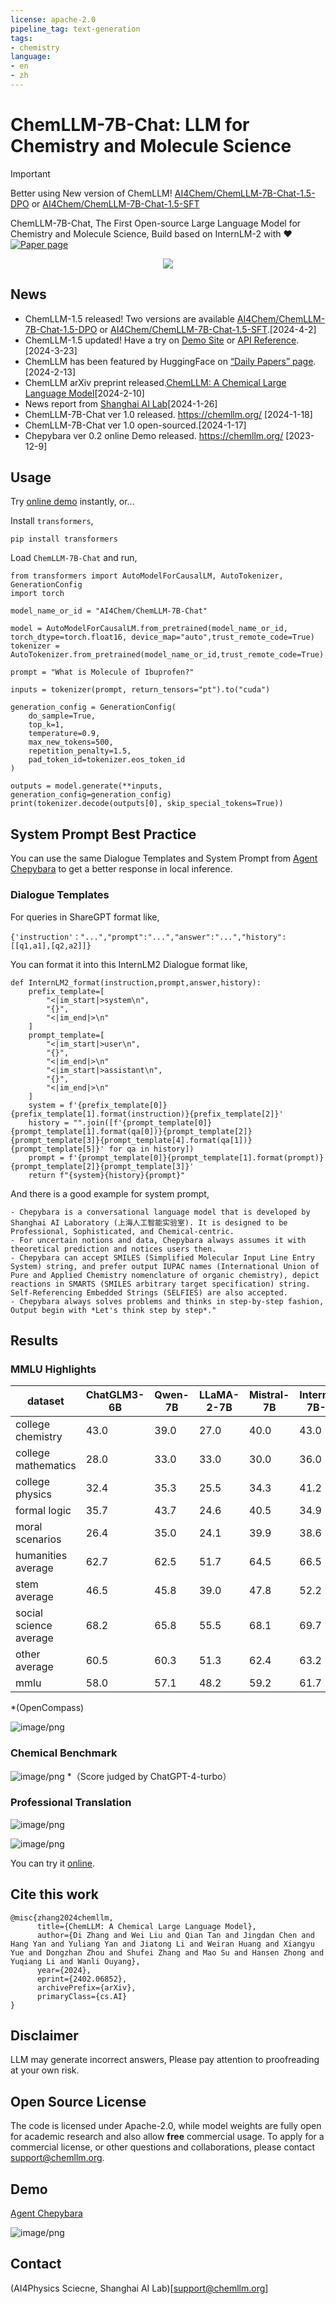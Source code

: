 ```yaml
---
license: apache-2.0
pipeline_tag: text-generation
tags:
- chemistry
language:
- en
- zh
---
```

# ChemLLM-7B-Chat: LLM for Chemistry and Molecule Science

> [!IMPORTANT]  
> Better using New version of ChemLLM!
> [AI4Chem/ChemLLM-7B-Chat-1.5-DPO](https://huggingface.co/AI4Chem/ChemLLM-7B-Chat-1.5-DPO) or [AI4Chem/ChemLLM-7B-Chat-1.5-SFT](https://huggingface.co/AI4Chem/ChemLLM-7B-Chat-1.5-SFT)


ChemLLM-7B-Chat, The First Open-source Large Language Model for Chemistry and Molecule Science, Build based on InternLM-2 with ❤
[![Paper page](https://huggingface.co/datasets/huggingface/badges/resolve/main/paper-page-sm.svg)](https://huggingface.co/papers/2402.06852) 

<center><img src='https://cdn-uploads.huggingface.co/production/uploads/64bce15bafd1e46c5504ad38/wdFV6p3rTBCtskbeuVwNJ.png'></center>

## News
- ChemLLM-1.5 released! Two versions are available [AI4Chem/ChemLLM-7B-Chat-1.5-DPO](https://huggingface.co/AI4Chem/ChemLLM-7B-Chat-1.5-DPO) or [AI4Chem/ChemLLM-7B-Chat-1.5-SFT](https://huggingface.co/AI4Chem/ChemLLM-7B-Chat-1.5-SFT).[2024-4-2]
- ChemLLM-1.5 updated! Have a try on [Demo Site](https://chemllm.org/#/chat) or [API Reference](https://api.chemllm.org/docs).[2024-3-23]
- ChemLLM has been featured by HuggingFace on [“Daily Papers” page](https://huggingface.co/papers/2402.06852).[2024-2-13]
- ChemLLM arXiv preprint released.[ChemLLM: A Chemical Large Language Model](https://arxiv.org/abs/2402.06852)[2024-2-10]
- News report from [Shanghai AI Lab](https://mp.weixin.qq.com/s/u-i7lQxJzrytipek4a87fw)[2024-1-26]
- ChemLLM-7B-Chat ver 1.0 released. https://chemllm.org/ [2024-1-18]
- ChemLLM-7B-Chat ver 1.0 open-sourced.[2024-1-17]
- Chepybara ver 0.2 online Demo released. https://chemllm.org/ [2023-12-9]

## Usage
Try [online demo](https://chemllm.org/) instantly, or...

Install `transformers`,
```
pip install transformers
```
Load `ChemLLM-7B-Chat` and run,
```
from transformers import AutoModelForCausalLM, AutoTokenizer, GenerationConfig
import torch

model_name_or_id = "AI4Chem/ChemLLM-7B-Chat"

model = AutoModelForCausalLM.from_pretrained(model_name_or_id, torch_dtype=torch.float16, device_map="auto",trust_remote_code=True)
tokenizer = AutoTokenizer.from_pretrained(model_name_or_id,trust_remote_code=True)

prompt = "What is Molecule of Ibuprofen?"

inputs = tokenizer(prompt, return_tensors="pt").to("cuda")

generation_config = GenerationConfig(
    do_sample=True,
    top_k=1,
    temperature=0.9,
    max_new_tokens=500,
    repetition_penalty=1.5,
    pad_token_id=tokenizer.eos_token_id
)

outputs = model.generate(**inputs, generation_config=generation_config)
print(tokenizer.decode(outputs[0], skip_special_tokens=True))
```

## System Prompt Best Practice
You can use the same Dialogue Templates and System Prompt from [Agent Chepybara](https://chemllm.org/) to get a better response in local inference.
### Dialogue Templates

For queries in ShareGPT format like,
```
{'instruction'："...","prompt":"...","answer":"...","history":[[q1,a1],[q2,a2]]}
```
You can format it into this InternLM2 Dialogue format like,
```
def InternLM2_format(instruction,prompt,answer,history):
    prefix_template=[
        "<|im_start|>system\n",
        "{}",
        "<|im_end|>\n"
    ]
    prompt_template=[
        "<|im_start|>user\n",
        "{}",
        "<|im_end|>\n"
        "<|im_start|>assistant\n",
        "{}",
        "<|im_end|>\n"
    ]
    system = f'{prefix_template[0]}{prefix_template[1].format(instruction)}{prefix_template[2]}'
    history = "".join([f'{prompt_template[0]}{prompt_template[1].format(qa[0])}{prompt_template[2]}{prompt_template[3]}{prompt_template[4].format(qa[1])}{prompt_template[5]}' for qa in history])
    prompt = f'{prompt_template[0]}{prompt_template[1].format(prompt)}{prompt_template[2]}{prompt_template[3]}'
    return f"{system}{history}{prompt}"
```
And there is a good example for system prompt,
```
- Chepybara is a conversational language model that is developed by Shanghai AI Laboratory (上海人工智能实验室). It is designed to be Professional, Sophisticated, and Chemical-centric. 
- For uncertain notions and data, Chepybara always assumes it with theoretical prediction and notices users then.
- Chepybara can accept SMILES (Simplified Molecular Input Line Entry System) string, and prefer output IUPAC names (International Union of Pure and Applied Chemistry nomenclature of organic chemistry), depict reactions in SMARTS (SMILES arbitrary target specification) string. Self-Referencing Embedded Strings (SELFIES) are also accepted.
- Chepybara always solves problems and thinks in step-by-step fashion, Output begin with *Let's think step by step*."
```

## Results
### MMLU Highlights

| dataset                | ChatGLM3-6B | Qwen-7B | LLaMA-2-7B | Mistral-7B | InternLM2-7B-Chat | ChemLLM-7B-Chat |
| ---------------------- | ----------- | ------- | ---------- | ---------- | ----------------- | ----------------- |
| college chemistry      | 43.0        | 39.0    | 27.0       | 40.0       | 43.0              | 47.0              |
| college mathematics    | 28.0        | 33.0    | 33.0       | 30.0       | 36.0              | 41.0              |
| college physics        | 32.4        | 35.3    | 25.5       | 34.3       | 41.2              | 48.0              |
| formal logic           | 35.7        | 43.7    | 24.6       | 40.5       | 34.9              | 47.6              |
| moral scenarios        | 26.4        | 35.0    | 24.1       | 39.9       | 38.6              | 44.3              |
| humanities average     | 62.7        | 62.5    | 51.7       | 64.5       | 66.5              | 68.6              |
| stem average           | 46.5        | 45.8    | 39.0       | 47.8       | 52.2              | 52.6              |
| social science average | 68.2        | 65.8    | 55.5       | 68.1       | 69.7              | 71.9              |
| other average          | 60.5        | 60.3    | 51.3       | 62.4       | 63.2              | 65.2              |
| mmlu                   | 58.0        | 57.1    | 48.2       | 59.2       | 61.7              | 63.2              |
*(OpenCompass)

![image/png](https://cdn-uploads.huggingface.co/production/uploads/64bce15bafd1e46c5504ad38/dvqKoPi0il6vrnGcSZp9p.png)


### Chemical Benchmark

![image/png](https://cdn-uploads.huggingface.co/production/uploads/64bce15bafd1e46c5504ad38/qFl2h0fTXYTjQsDZXjSx8.png)
*（Score judged by ChatGPT-4-turbo）

### Professional Translation

![image/png](https://cdn-uploads.huggingface.co/production/uploads/64bce15bafd1e46c5504ad38/kVDK3H8a0802HWYHtlHYP.png)


![image/png](https://cdn-uploads.huggingface.co/production/uploads/64bce15bafd1e46c5504ad38/ERbod2Elccw-k_6tEYZjO.png)


You can try it [online](chemllm.org).

## Cite this work
```
@misc{zhang2024chemllm,
      title={ChemLLM: A Chemical Large Language Model}, 
      author={Di Zhang and Wei Liu and Qian Tan and Jingdan Chen and Hang Yan and Yuliang Yan and Jiatong Li and Weiran Huang and Xiangyu Yue and Dongzhan Zhou and Shufei Zhang and Mao Su and Hansen Zhong and Yuqiang Li and Wanli Ouyang},
      year={2024},
      eprint={2402.06852},
      archivePrefix={arXiv},
      primaryClass={cs.AI}
}
```

## Disclaimer

LLM may generate incorrect answers, Please pay attention to proofreading at your own risk.

## Open Source License

The code is licensed under Apache-2.0, while model weights are fully open for academic research and also allow **free** commercial usage. To apply for a commercial license, or other questions and collaborations, please contact <support@chemllm.org>.


## Demo
[Agent Chepybara](https://chemllm.org/)

![image/png](https://cdn-uploads.huggingface.co/production/uploads/64bce15bafd1e46c5504ad38/vsA5MJVP7-XmBp6uFs3tV.png)

## Contact
(AI4Physics Sciecne, Shanghai AI Lab)[support@chemllm.org]